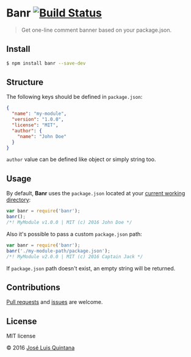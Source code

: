 # Banr [![Build Status](https://travis-ci.org/joseluisq/banr.svg?branch=master)](https://travis-ci.org/joseluisq/banr)
> Get one-line comment banner based on your package.json.

## Install

```sh
$ npm install banr --save-dev
```

## Structure
The following keys should be defined in `package.json`:

```json
{
  "name": "my-module",
  "version": "1.0.0",
  "license": "MIT",
  "author": {
    "name": "John Doe"
  }
}
```

`author` value can be defined like object or simply string too.

## Usage

By default, **Banr** uses the `package.json` located at your [current working directory](https://nodejs.org/api/process.html#process_process_cwd):

```js
var banr = require('banr');
banr();
/*! MyModule v1.0.0 | MIT (c) 2016 John Doe */
```

Also it's possible to pass a custom `package.json` path:

```js
var banr = require('banr');
banr('./my-module-path/package.json');
/*! MyModule v2.0.0 | MIT (c) 2016 Captain Jack */
```

If `package.json` path doesn't exist, an empty string will be returned.

## Contributions
[Pull requests](https://github.com/joseluisq/banr/pulls) and [issues](https://github.com/joseluisq/banr/issues) are welcome.

## License
MIT license

© 2016 [José Luis Quintana](http://git.io/joseluisq)
